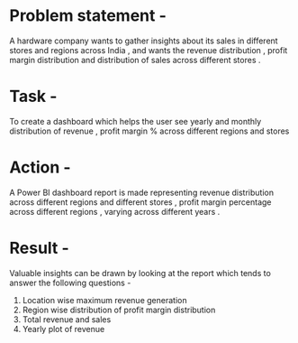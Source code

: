 

# Problem statement - 
A hardware company wants to gather insights about its sales in different stores and regions across India , and wants the revenue distribution , profit margin distribution and distribution of sales across different stores .
# Task - 
To create  a dashboard which helps the user see yearly and monthly distribution of revenue , profit margin % across different regions and stores 
# Action - 
A Power BI dashboard report is made representing revenue distribution across different regions and different stores , profit margin percentage across different regions , varying across different years . 
# Result - 
Valuable insights can be drawn by looking at the report which tends to answer the following questions - 
1. Location wise maximum revenue generation
2. Region wise distribution of profit margin distribution
3. Total revenue and sales
4. Yearly plot of revenue  
